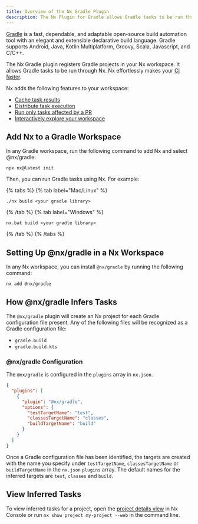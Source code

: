 ```yaml
---
title: Overview of the Nx Gradle Plugin
description: The Nx Plugin for Gradle allows Gradle tasks to be run through Nx.
---
```


[Gradle](https://gradle.org/) is a fast, dependable, and adaptable open-source build automation tool with an elegant and extensible declarative build language. Gradle supports Android, Java, Kotlin Multiplatform, Groovy, Scala, Javascript, and C/C++.

The Nx Gradle plugin registers Gradle projects in your Nx workspace. It allows Gradle tasks to be run through Nx. Nx effortlessly makes your [CI faster](/ci/intro/ci-with-nx).

Nx adds the following features to your workspace:

- [Cache task results](/features/cache-task-results)
- [Distribute task execution](/ci/features/distribute-task-execution)
- [Run only tasks affected by a PR](/ci/features/affected)
- [Interactively explore your workspace](/features/explore-graph)

## Add Nx to a Gradle Workspace

In any Gradle workspace, run the following command to add Nx and select @nx/gradle:

```shell {% skipRescope=true %}
npx nx@latest init
```

Then, you can run Gradle tasks using Nx. For example:

{% tabs %}
{% tab label="Mac/Linux" %}

```shell {% skipRescope=true %}
./nx build <your gradle library>
```

{% /tab %}
{% tab label="Windows" %}

```shell {% skipRescope=true %}
nx.bat build <your gradle library>
```

{% /tab %}
{% /tabs %}

## Setting Up @nx/gradle in a Nx Workspace

In any Nx workspace, you can install `@nx/gradle` by running the following command:

```shell {% skipRescope=true %}
nx add @nx/gradle
```

## How @nx/gradle Infers Tasks

The `@nx/gradle` plugin will create an Nx project for each Gradle configuration file present. Any of the following files will be recognized as a Gradle configuration file:

- `gradle.build`
- `gradle.build.kts`

### @nx/gradle Configuration

The `@nx/gradle` is configured in the `plugins` array in `nx.json`.

```json {% fileName="nx.json" %}
{
  "plugins": [
    {
      "plugin": "@nx/gradle",
      "options": {
        "testTargetName": "test",
        "classesTargetName": "classes",
        "buildTargetName": "build"
      }
    }
  ]
}
```

Once a Gradle configuration file has been identified, the targets are created with the name you specify under `testTargetName`, `classesTargetName` or `buildTargetName` in the `nx.json` `plugins` array. The default names for the inferred targets are `test`, `classes` and `build`.

## View Inferred Tasks

To view inferred tasks for a project, open the [project details view](/features/explore-graph#explore-projects-in-your-workspace) in Nx Console or run `nx show project my-project --web` in the command line.
